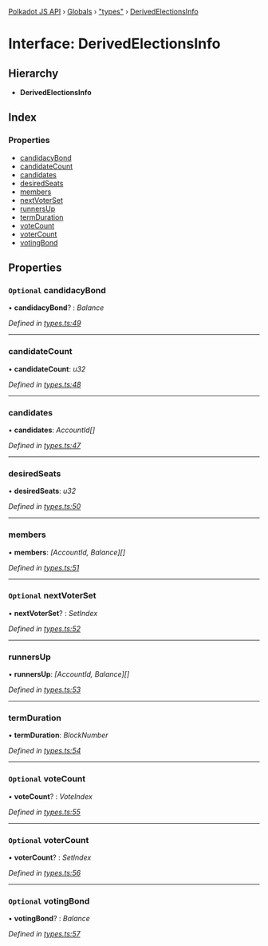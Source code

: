 [Polkadot JS API](../README.md) › [Globals](../globals.md) › ["types"](../modules/_types_.md) › [DerivedElectionsInfo](_types_.derivedelectionsinfo.md)

# Interface: DerivedElectionsInfo

## Hierarchy

* **DerivedElectionsInfo**

## Index

### Properties

* [candidacyBond](_types_.derivedelectionsinfo.md#optional-candidacybond)
* [candidateCount](_types_.derivedelectionsinfo.md#candidatecount)
* [candidates](_types_.derivedelectionsinfo.md#candidates)
* [desiredSeats](_types_.derivedelectionsinfo.md#desiredseats)
* [members](_types_.derivedelectionsinfo.md#members)
* [nextVoterSet](_types_.derivedelectionsinfo.md#optional-nextvoterset)
* [runnersUp](_types_.derivedelectionsinfo.md#runnersup)
* [termDuration](_types_.derivedelectionsinfo.md#termduration)
* [voteCount](_types_.derivedelectionsinfo.md#optional-votecount)
* [voterCount](_types_.derivedelectionsinfo.md#optional-votercount)
* [votingBond](_types_.derivedelectionsinfo.md#optional-votingbond)

## Properties

### `Optional` candidacyBond

• **candidacyBond**? : *Balance*

*Defined in [types.ts:49](https://github.com/polkadot-js/api/blob/155fd0f8b1/packages/api-derive/src/types.ts#L49)*

___

###  candidateCount

• **candidateCount**: *u32*

*Defined in [types.ts:48](https://github.com/polkadot-js/api/blob/155fd0f8b1/packages/api-derive/src/types.ts#L48)*

___

###  candidates

• **candidates**: *AccountId[]*

*Defined in [types.ts:47](https://github.com/polkadot-js/api/blob/155fd0f8b1/packages/api-derive/src/types.ts#L47)*

___

###  desiredSeats

• **desiredSeats**: *u32*

*Defined in [types.ts:50](https://github.com/polkadot-js/api/blob/155fd0f8b1/packages/api-derive/src/types.ts#L50)*

___

###  members

• **members**: *[AccountId, Balance][]*

*Defined in [types.ts:51](https://github.com/polkadot-js/api/blob/155fd0f8b1/packages/api-derive/src/types.ts#L51)*

___

### `Optional` nextVoterSet

• **nextVoterSet**? : *SetIndex*

*Defined in [types.ts:52](https://github.com/polkadot-js/api/blob/155fd0f8b1/packages/api-derive/src/types.ts#L52)*

___

###  runnersUp

• **runnersUp**: *[AccountId, Balance][]*

*Defined in [types.ts:53](https://github.com/polkadot-js/api/blob/155fd0f8b1/packages/api-derive/src/types.ts#L53)*

___

###  termDuration

• **termDuration**: *BlockNumber*

*Defined in [types.ts:54](https://github.com/polkadot-js/api/blob/155fd0f8b1/packages/api-derive/src/types.ts#L54)*

___

### `Optional` voteCount

• **voteCount**? : *VoteIndex*

*Defined in [types.ts:55](https://github.com/polkadot-js/api/blob/155fd0f8b1/packages/api-derive/src/types.ts#L55)*

___

### `Optional` voterCount

• **voterCount**? : *SetIndex*

*Defined in [types.ts:56](https://github.com/polkadot-js/api/blob/155fd0f8b1/packages/api-derive/src/types.ts#L56)*

___

### `Optional` votingBond

• **votingBond**? : *Balance*

*Defined in [types.ts:57](https://github.com/polkadot-js/api/blob/155fd0f8b1/packages/api-derive/src/types.ts#L57)*
